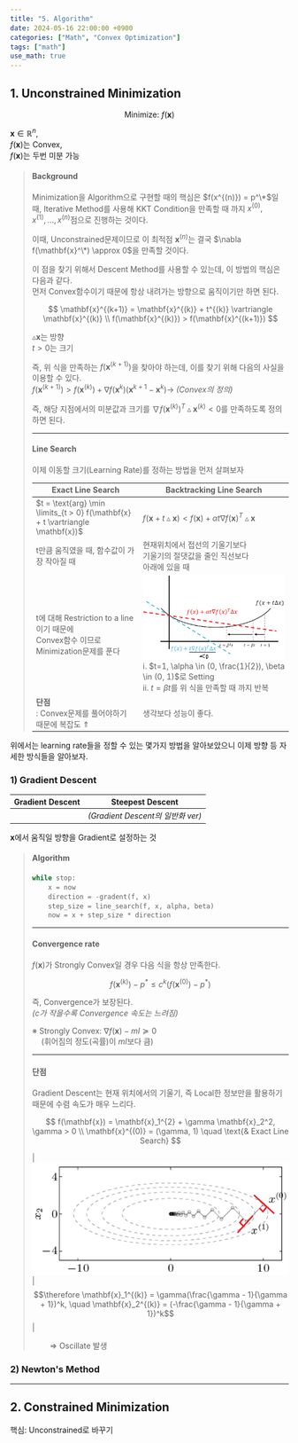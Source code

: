```yaml
---
title: "5. Algorithm"
date: 2024-05-16 22:00:00 +0900
categories: ["Math", "Convex Optimization"]
tags: ["math"]
use_math: true
---
```



## 1. Unconstrained Minimization

$$
\text{Minimize: } f(\mathbf{x}) 
$$

$\mathbf{x} \in \mathbb{R}^n,$<br>
$f(\mathbf{x}) \text{는 Convex},$<br> 
$f(\mathbf{x}) \text{는 두번 미분 가능}$

> #### Background
> 
> Minimization을 Algorithm으로 구현할 때의 핵심은 $f(x^{(n)}) = p^\*$일 때, Iterative Method를 사용해 KKT Condition을 만족할 때 까지 $x^{(0)}, x^{(1)}, ... , x^{(n)}$점으로 진행하는 것이다.
>
> 이때, Unconstrained문제이므로 이 최적점 $\mathbf{x}^{(n)}$는 결국 $\nabla f(\mathbf{x}^\*) \approx 0$을 만족할 것이다.
>
> 이 점을 찾기 위해서 Descent Method를 사용할 수 있는데, 이 방법의 핵심은 다음과 같다.<br>
> 먼저 Convex함수이기 때문에 항상 내려가는 방향으로 움직이기만 하면 된다.
> 
> $$
> \mathbf{x}^{(k+1)} = \mathbf{x}^{(k)} + t^{(k)} \vartriangle \mathbf{x}^{(k)} \\
> f(\mathbf{x}^{(k)}) > f(\mathbf{x}^{(k+1)})
> $$
> 
> $\vartriangle \mathbf{x}$는 방향<br>
> $t > 0$는 크기
>
> 즉, 위 식을 만족하는 $f(\mathbf{x}^{(k+1)})$을 찾아야 하는데, 이를 찾기 위해 다음의 사실을 이용할 수 있다.<br>
> $f(\mathbf{x}^{(k+1)}) > f(\mathbf{x}^{(k)}) + \nabla f(\mathbf{x}^k)(\mathbf{x}^{k+1} - \mathbf{x}^k) \rightarrow$ _(Convex의 정의)_<br>
>
> 즉, 해당 지점에서의 미분값과 크기를 $\nabla f(\mathbf{x}^{(k)})^T \vartriangle \mathbf{x}^{(k)} < 0$를 만족하도록 정의하면 된다.
>
> ---
> #### Line Search
>
> 이제 이동할 크기(Learning Rate)를 정하는 방법을 먼저 살펴보자
>
> | Exact Line Search | Backtracking Line Search |
> | --- | --- |
> | $t = \text{arg} \min \limits_{t > 0} f(\mathbf{x} + t \vartriangle \mathbf{x})$ | $f(\mathbf{x} + t \vartriangle \mathbf{x}) < f(\mathbf{x}) + \alpha t \nabla f(\mathbf{x})^T \vartriangle \mathbf{x}$ |
> | t만큼 움직였을 때, 함수값이 가장 작아질 때 | 현재위치에서 접선의 기울기보다<br> 기울기의 절댓값을 줄인 직선보다<br> 아래에 있을 때 |
> | t에 대해 Restriction to a line이기 때문에 <br> Convex함수 이므로 Minimization문제를 푼다 | ![alt text](/assets/img/post/convex_optimization/backtracking_linesearch.png)<br> ⅰ. $t=1, \alpha \in (0, \frac{1}{2}), \beta \in (0, 1)$로 Setting<br>ⅱ. $t = \beta t$를 위 식을 만족할 때 까지 반복 |
> | **단점**<br>: Convex문제를 풀어야하기 때문에 복잡도 $\Uparrow$ | 생각보다 성능이 좋다. |

위에서는 learning rate들을 정할 수 있는 몇가지 방법을 알아보았으니 이제 방향 등 자세한 방식들을 알아보자.

### 1) Gradient Descent

| Gradient Descent | Steepest Descent |
| --- | --- |
| | _(Gradient Descent의 일반화 ver)_ |

$\mathbf{x}$에서 움직일 방향을 Gradient로 설정하는 것

> #### Algorithm
> 
> ```python
> while stop:
>     x = now
>     direction = -gradent(f, x)
>     step_size = line_search(f, x, alpha, beta)
>     now = x + step_size * direction
> ```
> 
> ---
> #### Convergence rate
>
> $f(\mathbf{x})$가 Strongly Convex일 경우 다음 식을 항상 만족한다.
>
> $$
> f(\mathbf{x}^{(k)}) - p^* \leq c^k (f(\mathbf{x}^{(0)}) - p^*)
> $$
>
> 즉, Convergence가 보장된다.<br>
> _(c가 작을수록 Convergence 속도는 느려짐)_
> 
> ※ Strongly Convex: $\nabla f(\mathbf{x}) - mI\succeq 0$ <br>
> $\quad$(휘어짐의 정도(곡률)이 $mI$보다 큼)
>
> ---
> #### 단점
>
> Gradient Descent는 현재 위치에서의 기울기, 즉 Local한 정보만을 활용하기 때문에 수렴 속도가 매우 느리다.
>
> $$ 
> f(\mathbf{x}) = \mathbf{x}_1^{2} + \gamma \mathbf{x}_2^2, \gamma > 0 \\
> \mathbf{x}^{(0)} = (\gamma, 1) \quad \text{& Exact Line Search}
> $$
>
> | ![alt text](/assets/img/post/convex_optimization/bad_gradient_descent.png) | $$\therefore \mathbf{x}_1^{(k)} = \gamma(\frac{\gamma - 1}{\gamma + 1})^k, \quad \mathbf{x}_2^{(k)} = (-\frac{\gamma - 1}{\gamma + 1})^k$$ |
> 
> $\qquad \Rightarrow$ Oscillate 발생


### 2) Newton's Method


---
## 2. Constrained Minimization

핵심: Unconstrained로 바꾸기
